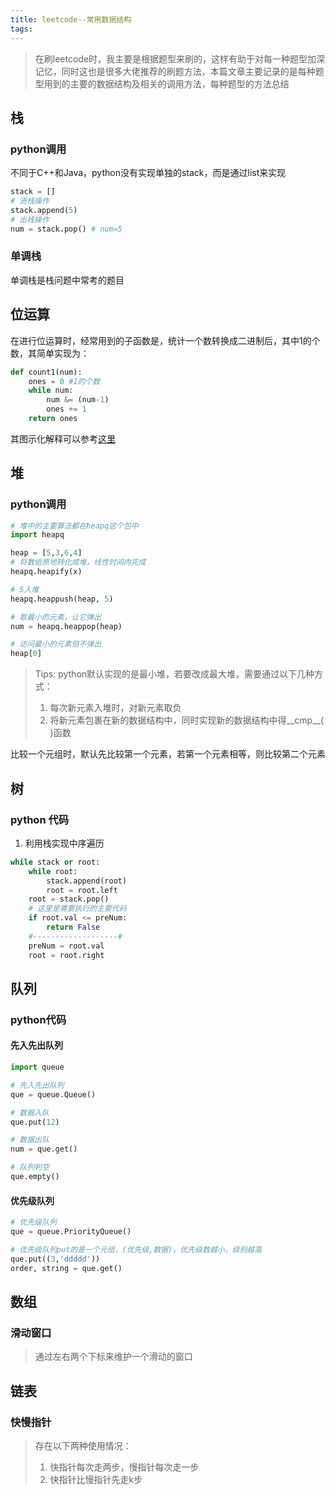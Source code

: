 ```yaml
---
title: leetcode--常用数据结构
tags:
---
```




>   在刷leetcode时，我主要是根据题型来刷的，这样有助于对每一种题型加深记忆，同时这也是很多大佬推荐的刷题方法，本篇文章主要记录的是每种题型用到的主要的数据结构及相关的调用方法，每种题型的方法总结



## 栈

### python调用

不同于C++和Java，python没有实现单独的stack，而是通过list来实现

```python
stack = []
# 进栈操作
stack.append(5)
# 出栈操作
num = stack.pop() # num=5
```



### 单调栈

单调栈是栈问题中常考的题目



## 位运算

在进行位运算时，经常用到的子函数是，统计一个数转换成二进制后，其中1的个数，其简单实现为：

```python
def count1(num):
    ones = 0 #1的个数
    while num:
        num &= (num-1)
        ones += 1
    return ones
```

其图示化解释可以参考[这里](https://leetcode-cn.com/problems/number-of-1-bits/solution/wei-1de-ge-shu-by-leetcode/)



## 堆

### python调用

```python
# 堆中的主要算法都在heapq这个包中
import heapq

heap = [5,3,6,4]
# 将数组原地转化成堆，线性时间内完成
heapq.heapify(x)

# 5入堆
heapq.heappush(heap, 5)

# 取最小的元素，让它弹出
num = heapq.heappop(heap)

# 访问最小的元素但不弹出
heap[0]
```

>    Tips: python默认实现的是最小堆，若要改成最大堆，需要通过以下几种方式：
>
>   1.  每次新元素入堆时，对新元素取负
>   2.  将新元素包裹在新的数据结构中，同时实现新的数据结构中得\_\_cmp\_\_( )函数

比较一个元组时，默认先比较第一个元素，若第一个元素相等，则比较第二个元素



## 树

### python 代码

1.  利用栈实现中序遍历

```python
while stack or root:
    while root:
        stack.append(root)
        root = root.left
    root = stack.pop()
    # 这里是需要执行的主要代码
    if root.val <= preNum:
        return False
    #-------------------#
    preNum = root.val
    root = root.right
```



## 队列

### python代码

#### 先入先出队列

```python
import queue

# 先入先出队列
que = queue.Queue()

# 数据入队
que.put(12)

# 数据出队
num = que.get()

# 队列判空
que.empty()
```



#### 优先级队列

```python
# 优先级队列
que = queue.PriorityQueue()

# 优先级队列put的是一个元组，(优先级,数据)，优先级数越小，级别越高
que.put((3,'ddddd'))
order, string = que.get()
```



## 数组

### 滑动窗口

>   通过左右两个下标来维护一个滑动的窗口



## 链表

### 快慢指针

>   存在以下两种使用情况：
>
>   1.  快指针每次走两步，慢指针每次走一步   
>   2.  快指针比慢指针先走k步                                                                                                                                                                                                                                                                               